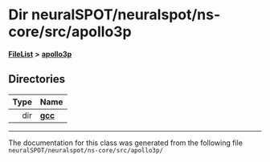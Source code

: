 

# Dir neuralSPOT/neuralspot/ns-core/src/apollo3p



[**FileList**](files.md) **>** [**apollo3p**](dir_2eb28cd4eb479aaf73d8bfdd9ecf519f.md)














## Directories

| Type | Name |
| ---: | :--- |
| dir | [**gcc**](dir_c93f3b8c23cb6878000160df7e1bdfa6.md) <br> |

























































------------------------------
The documentation for this class was generated from the following file `neuralSPOT/neuralspot/ns-core/src/apollo3p/`

